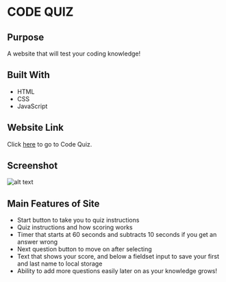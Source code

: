 # CODE QUIZ

## Purpose

A website that will test your coding knowledge!

## Built With

- HTML
- CSS
- JavaScript

## Website Link

Click [here](https://marksherm04.github.io/code-quiz/) to go to Code Quiz.

## Screenshot

![alt text]()

## Main Features of Site

- Start button to take you to quiz instructions
- Quiz instructions and how scoring works
- Timer that starts at 60 seconds and subtracts 10 seconds if you get an answer wrong
- Next question button to move on after selecting
- Text that shows your score, and below a fieldset input to save your first and last name to local storage
- Ability to add more questions easily later on as your knowledge grows!
